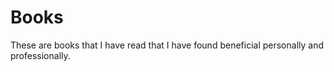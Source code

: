 # Books

These are books that I have read that I have found beneficial personally and professionally.


